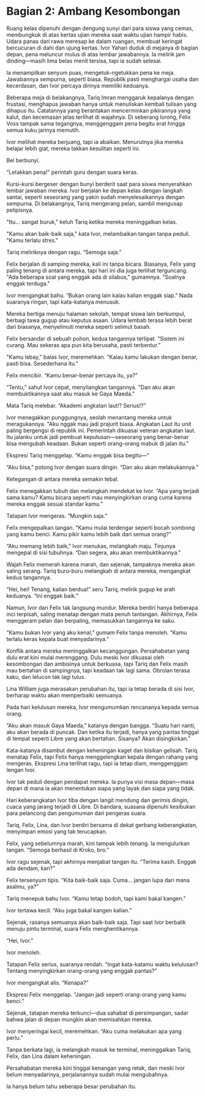 # Bagian 2: Ambang Kesombongan

Ruang kelas dipenuhi dengan dengung sunyi dari para siswa yang cemas, membungkuk di atas kertas ujian mereka saat waktu ujian hampir habis. Udara panas dari rawa meresap ke dalam ruangan, membuat keringat bercucuran di dahi dan ujung kertas. Ivor Yahari duduk di mejanya di bagian depan, pena meluncur mulus di atas lembar jawabannya. Ia melirik jam dinding—masih lima belas menit tersisa, tapi ia sudah selesai.

Ia menampilkan senyum puas, mengetuk-ngetukkan pena ke meja. Jawabannya sempurna, seperti biasa. Republik pasti menghargai usaha dan kecerdasan, dan Ivor percaya dirinya memiliki keduanya.

Beberapa meja di belakangnya, Tariq Imran menggaruk kepalanya dengan frustasi, menghapus jawaban hanya untuk menuliskan kembali tulisan yang dihapus itu. Catatannya yang berantakan mencerminkan pikirannya yang kalut, dan kecemasan jelas terlihat di wajahnya. Di seberang lorong, Felix Voss tampak sama tegangnya, menggenggam pena begitu erat hingga semua kuku jarinya memutih.

Ivor melihat mereka berjuang, tapi ia abaikan. Menurutnya jika mereka belajar lebih giat, mereka takkan kesulitan seperti ini.

Bel berbunyi.

“Letakkan pena!” perintah guru dengan suara keras.

Kursi-kursi bergeser dengan bunyi berderit saat para siswa menyerahkan lembar jawaban mereka. Ivor berjalan ke depan kelas dengan langkah santai, seperti seseorang yang yakin sudah menyelesaikannya dengan sempurna. Di belakangnya, Tariq mengerang pelan, sambil mengusap pelipisnya.

"Itu... sangat buruk," keluh Tariq ketika mereka meninggalkan kelas.

"Kamu akan baik-baik saja," kata Ivor, melambaikan tangan tanpa peduli. "Kamu terlalu stres."

Tariq meliriknya dengan ragu. “Semoga saja.”

Felix berjalan di samping mereka, kali ini tanpa bicara. Biasanya, Felix yang paling tenang di antara mereka, tapi hari ini dia juga terlihat terguncang. "Ada beberapa soal yang enggak ada di silabus," gumamnya. "Soalnya enggak terduga."

Ivor mengangkat bahu. “Bukan orang lain kalau kalian enggak siap.” Nada suaranya ringan, tapi kata-katanya menusuk.

Mereka bertiga menuju halaman sekolah, tempat siswa lain berkumpul, berbagi tawa gugup atau keputus asaan. Udara lembab terasa lebih berat dari biasanya, menyelimuti mereka seperti selimut basah.

Felix bersandar di sebuah pohon, kedua tangannya terlipat. “Sistem ini curang. Mau sekeras apa pun kita berusaha, pasti terbentur.”

"Kamu lebay," balas Ivor, meremehkan. "Kalau kamu lakukan dengan benar, pasti bisa. Sesederhana itu."

Felix mencibir. “Kamu benar-benar percaya itu, ya?”

“Tentu,” sahut Ivor cepat, menyilangkan tangannya. "Dan aku akan membuktikannya saat aku masuk ke Gaya Maeda."

Mata Tariq melebar. “Akademi angkatan laut!? Serius!?”

Ivor menegakkan punggungnya, seolah menantang mereka untuk meragukannya. "Aku nggak mau jadi prajurit biasa. Angkatan Laut itu unit paling bergengsi di republik ini. Pemerintah dikuasai veteran angkatan laut. Itu jalanku untuk jadi pembuat keputusan—seseorang yang benar-benar bisa mengubah keadaan. Bukan seperti orang-orang mabuk di jalan itu."

Ekspresi Tariq menggelap. “Kamu enggak bisa begitu—”

“Aku bisa,” potong Ivor dengan suara dingin. “Dan aku akan melakukannya.”

Ketegangan di antara mereka semakin tebal.

Felix menegakkan tubuh dan melangkah mendekat ke Ivor. “Apa yang terjadi sama kamu? Kamu bicara seperti mau menyingkirkan orang cuma karena mereka enggak sesuai standar kamu.”

Tatapan Ivor mengeras. “Mungkin saja.”

Felix mengepalkan tangan. “Kamu mulai terdengar seperti bocah sombong yang kamu benci. Kamu pikir kamu lebih baik dari semua orang?”

“Aku memang lebih baik,” Ivor menukas, melangkah maju. Tinjunya mengepal di sisi tubuhnya. “Dan segera, aku akan membuktikannya.”

Wajah Felix memerah karena marah, dan sejenak, tampaknya mereka akan saling serang. Tariq buru-buru melangkah di antara mereka, mengangkat kedua tangannya.

“Hei, hei! Tenang, kalian berdua!” seru Tariq, melirik gugup ke arah keduanya. “Ini enggak baik.”

Namun, Ivor dan Felix tak langsung mundur. Mereka berdiri hanya beberapa inci terpisah, saling menatap dengan mata penuh tantangan. Akhirnya, Felix menggeram pelan dan berpaling, memasukkan tangannya ke saku.

“Kamu bukan Ivor yang aku kenal,” gumam Felix tanpa menoleh. “Kamu terlalu keras kepala buat menyadarinya.”

Konflik antara mereka meninggalkan kecanggungan. Persahabatan yang dulu erat kini mulai merenggang. Dulu meski Ivor dikuasai oleh kesombongan dan ambisinya untuk berkuasa, tapi Tariq dan Felix masih mau bertahan di sampingnya, tapi keadaan tak lagi sama. Obrolan terasa kaku, dan lelucon tak lagi tulus.

Lina William juga merasakan perubahan itu, tapi ia tetap berada di sisi Ivor, berharap waktu akan memperbaiki semuanya.

Pada hari kelulusan mereka, Ivor mengumumkan rencananya kepada semua orang.

“Aku akan masuk Gaya Maeda,” katanya dengan bangga. “Suatu hari nanti, aku akan berada di puncak. Dan ketika itu terjadi, hanya yang pantas tinggal di tempat seperti Libre yang akan bertahan. Sisanya? Akan disingkirkan.”

Kata-katanya disambut dengan keheningan kaget dan bisikan gelisah. Tariq menatap Felix, tapi Felix hanya menggelengkan kepala dengan rahang yang mengeras. Ekspresi Lina terlihat ragu, tapi ia tetap diam, menggenggam lengan Ivor.

Ivor tak peduli dengan pendapat mereka. Ia punya visi masa depan—masa depan di mana ia akan menentukan siapa yang layak dan siapa yang tidak.

Hari keberangkatan Ivor tiba dengan langit mendung dan gerimis dingin, cuaca yang jarang terjadi di Libre. Di bandara, suasana dipenuhi kesibukan para pelancong dan pengumuman dari pengeras suara.

Tariq, Felix, Lina, dan Ivor berdiri bersama di dekat gerbang keberangkatan, menyimpan emosi yang tak terucapkan.

Felix, yang sebelumnya marah, kini tampak lebih tenang. Ia mengulurkan tangan. “Semoga berhasil di Kroko, bro.”

Ivor ragu sejenak, tapi akhirnya menjabat tangan itu. “Terima kasih. Enggak ada dendam, kan?”

Felix tersenyum tipis. “Kita baik-baik saja. Cuma... jangan lupa dari mana asalmu, ya?”

Tariq menepuk bahu Ivor. “Kamu tetap bodoh, tapi kami bakal kangen.”

Ivor tertawa kecil. “Aku juga bakal kangen kalian.”

Sejenak, rasanya semuanya akan baik-baik saja. Tapi saat Ivor berbalik menuju pintu terminal, suara Felix menghentikannya.

“Hei, Ivor.”

Ivor menoleh.

Tatapan Felix serius, suaranya rendah. “Ingat kata-katamu waktu kelulusan? Tentang menyingkirkan orang-orang yang enggak pantas?”

Ivor mengangkat alis. “Kenapa?”

Ekspresi Felix menggelap. “Jangan jadi seperti orang-orang yang kamu benci.”

Sejenak, tatapan mereka terkunci—dua sahabat di persimpangan, sadar bahwa jalan di depan mungkin akan memisahkan mereka.

Ivor menyeringai kecil, meremehkan. “Aku cuma melakukan apa yang perlu.”

Tanpa berkata lagi, ia melangkah masuk ke terminal, meninggalkan Tariq, Felix, dan Lina dalam keheningan.

Persahabatan mereka kini tinggal kenangan yang retak, dan meski Ivor belum menyadarinya, perjalanannya sudah mulai mengubahnya.

Ia hanya belum tahu seberapa besar perubahan itu.